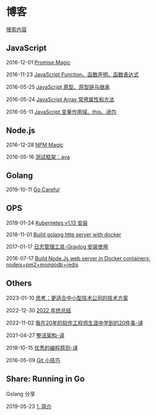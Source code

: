 # 博客

[搜索内容](https://sourcegraph.com/github.com/Dongss/dogs)

## JavaScript

2016-12-01 [Promise Magic](/posts/javascript/9.md)

2016-11-23 [JavaScript Function、函数声明、函数表达式](/posts/javascript/8.md)

2016-05-25 [JavaScript 原型、原型链与继承](/posts/javascript/6.md)

2016-05-24 [JavaScript Array 常用属性和方法](/posts/javascript/5.md)

2016-05-11 [JavaScript 变量作用域、this、闭包](/posts/javascript/3.md)

## Node.js

2016-12-28 [NPM Magic](/posts/nodejs/10.md)

2016-05-16 [测试框架：ava](/posts/nodejs/4.md)

## Golang

2019-10-11 [Go Careful](/posts/golang/14.md)

## OPS

2019-01-24 [Kubernetes v1.13 安装](/posts/ops/13.md)

2018-11-01 [Build golang http server with docker](/posts/ops/12.md)

2017-01-17 [日志管理工具-Graylog 安装使用](/posts/ops/11.md)

2016-07-17 [Build Node.Js web server in Docker containers: nodejs+pm2+mongodb+redis](/posts/ops/7.md)

## Others

2023-01-10 [思考：更适合中小型技术公司的技术方案](/posts/others/16.md)

2022-12-30 [2022 年终总结](/posts/others/15.md)

2022-11-02 [我在20年的软件工程师生涯中学到的20件事-译](https://github.com/Dongss/20-things-ive-learned-cn)

2021-04-27 [整洁架构-译](https://github.com/Dongss/the-clean-architecture-cn)

2018-10-15 [优秀的编程原则-译](https://github.com/Dongss/principles-of-good-programming-cn)

2016-05-09 [Git 小技巧](/posts/others/2.md)

## Share: Running in Go

Golang 分享

2019-05-23 [1. 简介](/posts/share/running-in-go/1.md)
